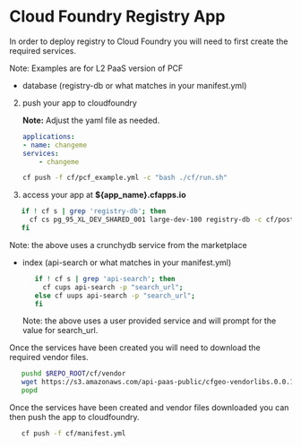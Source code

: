 # Cloud Foundry Registry App

In order to deploy registry to Cloud Foundry you will need to first create
the required services.

Note: Examples are for L2 PaaS version of PCF

+ database (registry-db or what matches in your manifest.yml)

2. push your app to cloudfoundry

    __Note:__ Adjust the yaml file as needed.

    ```yaml
    applications:
    - name: changeme
    services:
        - changeme
    ```

    ```bash
    cf push -f cf/pcf_example.yml -c "bash ./cf/run.sh"
    ```

3. access your app at __${app_name}.cfapps.io__
  ```bash
     if ! cf s | grep 'registry-db'; then
       cf cs pg_95_XL_DEV_SHARED_001 large-dev-100 registry-db -c cf/postgis.json;
     fi
  ```
  Note: the above uses a crunchydb service from the marketplace

+ index (api-search or what matches in your manifest.yml)

  ```bash
     if ! cf s | grep 'api-search'; then
       cf cups api-search -p "search_url";
     else cf uups api-search -p "search_url";
     fi
  ```
  Note: the above uses a user provided service and will prompt for the value
  for search_url.

Once the services have been created you will need to download the required
vendor files.

```bash
   pushd $REPO_ROOT/cf/vendor
   wget https://s3.amazonaws.com/api-paas-public/cfgeo-vendorlibs.0.0.1.cflinuxfs2.x86_64.tar.gz
   popd
```

Once the services have been created and vendor files downloaded you can then
push the app to cloudfoundry.

```bash
   cf push -f cf/manifest.yml
```
